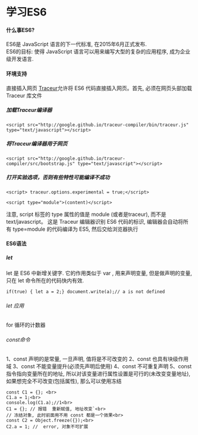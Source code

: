 学习ES6
=============
#### 什么事ES6?
  ES6是 JavaScript 语言的下一代标准, 在2015年6月正式发布.<br>
  ES6的目标: 使得 JavaScript 语言可以用来编写大型的复杂的应用程序, 成为企业级开发语言. 

#### 环境支持
  直接插入网页
  <a href="http://aikar.co/projects/traceur/">Traceur</a>允许将 ES6 代码直接插入网页。首先, 必须在网页头部加载 Traceur 库文件<br>
#####  加载Traceur编译器
  ```
  <script src="http://google.github.io/traceur-compiler/bin/traceur.js" type="text/javascript"></script>
  ```
##### 将Traceur编译器用于网页
  ```
  <script src="http://google.github.io/traceur-compiler/src/bootstrap.js" type="text/javascript"></script>
  ```
##### 打开实验选项，否则有些特性可能编译不成功
  ```
  <script> traceur.options.experimental = true;</script>
  ```

  ```
  <script type="module">(content)</script>
  ```
  注意, script 标签的 type 属性的值是 module (或者是traceur), 而不是 text/javascript。 这是 Traceur 编辑器识别 ES6 代码的标识, 编辑器会自动将所有 type=module 的代码编译为 ES5, 然后交给浏览器执行

#### ES6语法
##### let
  let 是 ES6 中新增关键字. 
  它的作用类似于 var , 用来声明变量, 但是做声明的变量, 只在 let 命令所在的代码快内有效.<br>
  ```
  if(true) { let a = 2;} document.write(a);// a is not defined
  ```
###### let 应用
  for 循环的计数器

###### const命令
  1、const 声明的是常量, 一旦声明, 值将是不可改变的
  2、const 也具有块级作用域
  3、const 不能变量提升(必须先声明后使用)
  4、const 不可重复声明
  5、const 指令指向变量所在的地址, 所以对该变量进行属性设置是可行的(未改变变量地址), 
     如果想完全不可改变(包括属性), 那么可以使用冻结
  ```
  const C1 = {}; <br>
  C1.a = 1;<br>
  console.log(C1.a);//1<br>
  C1 = {}; // 报错  重新赋值, 地址改变`<br>
  // 冻结对象, 此时前面用不用 const 都是一个效果<br>
  const C2 = Object.freeze({});<br>
  C2.a = 1; //  error, 对象不可扩展